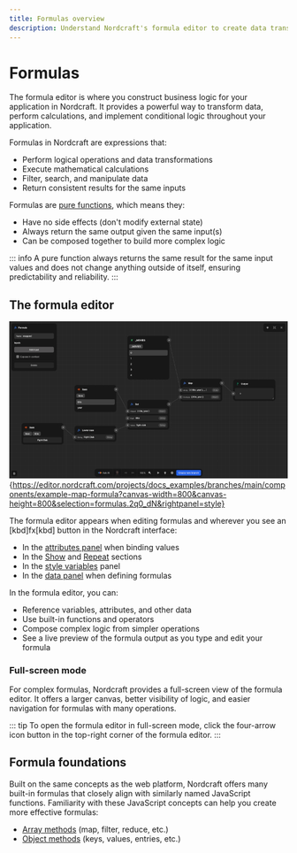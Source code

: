 ```yaml
---
title: Formulas overview
description: Understand Nordcraft's formula editor to create data transformations, calculations, and conditional logic with pure functions and composable operations.
---
```


# Formulas

The formula editor is where you construct business logic for your application in Nordcraft. It provides a powerful way to transform data, perform calculations, and implement conditional logic throughout your application.

Formulas in Nordcraft are expressions that:

- Perform logical operations and data transformations
- Execute mathematical calculations
- Filter, search, and manipulate data
- Return consistent results for the same inputs

Formulas are [pure functions](https://www.geeksforgeeks.org/pure-functions-in-javascript), which means they:

- Have no side effects (don't modify external state)
- Always return the same output given the same input(s)
- Can be composed together to build more complex logic

::: info
A pure function always returns the same result for the same input values and does not change anything outside of itself, ensuring predictability and reliability.
:::

## The formula editor

![The formula editor is open and expanded to full screen, showing a formula named mapped. 6 nodes are used to build a new array from an array _MOVIES, using the lowercase formula, the Set formula, and the Map formula.|16/9](the-formula-editor.webp 'Formula editor'){https://editor.nordcraft.com/projects/docs_examples/branches/main/components/example-map-formula?canvas-width=800&canvas-height=800&selection=formulas.2q0_dN&rightpanel=style}

The formula editor appears when editing formulas and wherever you see an [kbd]fx[kbd] button in the Nordcraft interface:

- In the [attributes panel](/the-editor/element-panel#attributes-panel) when binding values
- In the [Show](/formulas/show-hide-formula) and [Repeat](/formulas/repeat-formula) sections
- In the [style variables](/styling/conditional-styles#style-variables) panel
- In the [data panel](/the-editor/data-panel) when defining formulas

In the formula editor, you can:

- Reference variables, attributes, and other data
- Use built-in functions and operators
- Compose complex logic from simpler operations
- See a live preview of the formula output as you type and edit your formula

### Full-screen mode

For complex formulas, Nordcraft provides a full-screen view of the formula editor. It offers a larger canvas, better visibility of logic, and easier navigation for formulas with many operations.

::: tip
To open the formula editor in full-screen mode, click the four-arrow icon button in the top-right corner of the formula editor.
:::

## Formula foundations

Built on the same concepts as the web platform, Nordcraft offers many built-in formulas that closely align with similarly named JavaScript functions. Familiarity with these JavaScript concepts can help you create more effective formulas:

- [Array methods](https://developer.mozilla.org/en-US/docs/Web/JavaScript/Reference/Global_Objects/Array#array_methods_and_empty_slots) (map, filter, reduce, etc.)
- [Object methods](https://developer.mozilla.org/en-US/docs/Web/JavaScript/Reference/Global_Objects/Object) (keys, values, entries, etc.)

